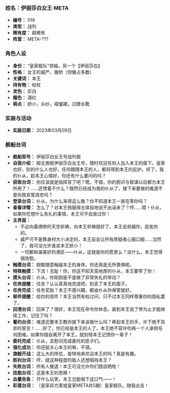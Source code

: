 ### 姓名：伊丽莎白女王·META
* **编号：** 019
* **类型：** 战列
* **稀有度：** 超稀有
* **阵营：** META-???


### 角色人设
* **身份：** “皇家舰队”领袖，另一个【伊丽莎白】
* **性格：** 女王的威严，傲娇（但傲占多数）
* **关键词：** 本王
* **持有物：** 权杖
* **发色：** 灰白
* **瞳色：** 酒红
* **萌点：** 娇小，头纱，褶皱裙，过膝长靴


### 实装与活动
* **实装日期：** 2023年03月09日


### 舰船台词
* **舰船型号：** 伊丽莎白女王号战列舰
* **自我介绍：** 超无畏舰伊丽莎白女王号，随时欢迎任何人加入本王的麾下。皇家也好，别的什么人也好，任何跟随本王的人，都将得到本王的庇护。好了，我的仆从，趁本王心情好，你还有什么要问的吗？
* **获取台词：** 你应该就是指挥官了吧？嗯，不错，你的胆识与智谋以后都为本王所用了！……还愣着干什么？既然已经成为我的仆从了，接下来要做的难道不是向我宣誓效忠吗？
* **登录台词：** 仆从，为什么来得这么晚？你不知道本王一直在等你吗？
* **查看详情：** 怎么了？对本王佩服得五体投地说不出话来了？哼……喂！仆从，如果你在想什么失礼的事情，本王可不会放过你！
* **主界面：**
  * 不必向着缥缈的天空祈祷，向本王祈祷就好了。本王会祝福你，庇佑你的。
  * 威严可不是靠身材大小决定的，本王自会让所有质疑者心服口服……当然了，我可没允许谁说本王娇小！
  * 一切都和谐美好的港区——仆从，这就是你的愿景么？没什么，本王觉得很欣慰。
* **触摸台词：** 胆敢随意触碰本王的身体，你还真是无所畏惧呢。
* **特殊触摸：** 下流！无耻！你，你这不知天高地厚的仆从，本王要宰了你！
* **摸头台词：** 仆从，你刚刚是不是做了非常失礼的举动？
* **任务提醒：** 任务？认认真真地完成吧，别丢了本王的面子。
* **任务完成：** 任务奖励？本王不感兴趣，都由仆从你保管就好。
* **邮件提醒：** 给你的信件？本王当然有权过问，只不过本王同样尊重你的隐私罢了。
* **回港台词：** 回来了？很好，本王现在命令你休息。直到本王说了停为止才能继续工作，记住了吗？
* **誓约台词：** 难道还要本王教你接下来该做什么吗？牵起本王的手，许下绝不背弃的誓言！……好了，你已经是本王的人了，本王绝不容许你再一个人承担任何困难。如果你擅自离开了本王，就别怪本王记恨你一辈子！
* **委托完成：** 仆从，去慰问完成委托的臣子们。
* **强化成功：** 你还挺关心本王的嘛，不错。
* **旗舰开战：** 这么大的阵仗，是特地来欢迎本王的吗？真是有趣。
* **胜利台词：** 哼，就这种程度的敌人还想阻挡本王？
* **失败台词：** 所有人撤退！本王可没允许你们擅自牺牲！
* **技能台词：** 这是本王的恩赐！
* **血量告急：** 开什么玩笑，本王岂能咽下这口气——！
* **彩蛋台词：** （皇家非方案或皇家META共5艘）皇家舰队，随我出击！
